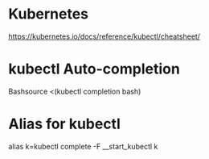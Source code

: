# Kubernetes
https://kubernetes.io/docs/reference/kubectl/cheatsheet/

# kubectl Auto-completion
Bashsource <(kubectl completion bash)
# Alias for kubectl
alias k=kubectl
complete -F __start_kubectl k
